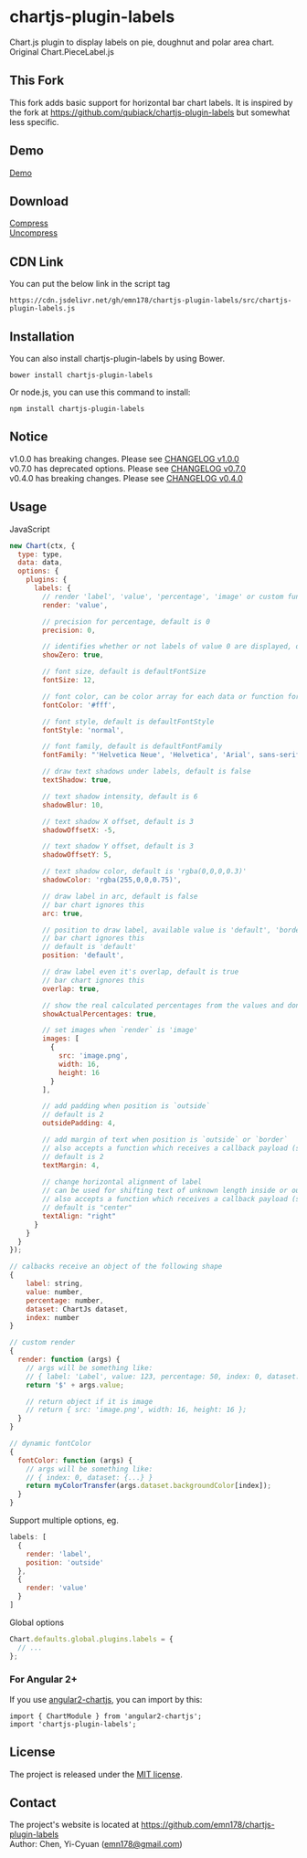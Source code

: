 # chartjs-plugin-labels
Chart.js plugin to display labels on pie, doughnut and polar area chart. Original Chart.PieceLabel.js

## This Fork

This fork adds basic support for horizontal bar chart labels.
It is inspired by the fork at https://github.com/qubiack/chartjs-plugin-labels but somewhat less specific. 

## Demo
[Demo](http://emn178.github.io/chartjs-plugin-labels/samples/demo/)

## Download
[Compress](https://raw.github.com/emn178/chartjs-plugin-labels/master/build/chartjs-plugin-labels.min.js)  
[Uncompress](https://raw.github.com/emn178/chartjs-plugin-labels/master/src/chartjs-plugin-labels.js)

## CDN Link
You can put the below link in the script tag

    https://cdn.jsdelivr.net/gh/emn178/chartjs-plugin-labels/src/chartjs-plugin-labels.js

## Installation
You can also install chartjs-plugin-labels by using Bower.

    bower install chartjs-plugin-labels


Or node.js, you can use this command to install:

    npm install chartjs-plugin-labels

## Notice
v1.0.0 has breaking changes. Please see [CHANGELOG v1.0.0](https://github.com/emn178/chartjs-plugin-labels/blob/master/CHANGELOG.md#v170--2018-08-19)  
v0.7.0 has deprecated options. Please see [CHANGELOG v0.7.0](https://github.com/emn178/chartjs-plugin-labels/blob/master/CHANGELOG.md#v070--2017-08-03)  
v0.4.0 has breaking changes. Please see [CHANGELOG v0.4.0](https://github.com/emn178/chartjs-plugin-labels/blob/master/CHANGELOG.md#v040--2017-05-26)

## Usage
JavaScript
```JavaScript
new Chart(ctx, {
  type: type,
  data: data,
  options: {
    plugins: {
      labels: {
        // render 'label', 'value', 'percentage', 'image' or custom function, default is 'percentage'
        render: 'value',

        // precision for percentage, default is 0
        precision: 0,

        // identifies whether or not labels of value 0 are displayed, default is false
        showZero: true,

        // font size, default is defaultFontSize
        fontSize: 12,

        // font color, can be color array for each data or function for dynamic color, default is defaultFontColor
        fontColor: '#fff',

        // font style, default is defaultFontStyle
        fontStyle: 'normal',

        // font family, default is defaultFontFamily
        fontFamily: "'Helvetica Neue', 'Helvetica', 'Arial', sans-serif",

        // draw text shadows under labels, default is false
        textShadow: true,

        // text shadow intensity, default is 6
        shadowBlur: 10,

        // text shadow X offset, default is 3
        shadowOffsetX: -5,

        // text shadow Y offset, default is 3
        shadowOffsetY: 5,

        // text shadow color, default is 'rgba(0,0,0,0.3)'
        shadowColor: 'rgba(255,0,0,0.75)',

        // draw label in arc, default is false
        // bar chart ignores this
        arc: true,

        // position to draw label, available value is 'default', 'border' and 'outside'
        // bar chart ignores this
        // default is 'default'
        position: 'default',

        // draw label even it's overlap, default is true
        // bar chart ignores this
        overlap: true,

        // show the real calculated percentages from the values and don't apply the additional logic to fit the percentages to 100 in total, default is false
        showActualPercentages: true,

        // set images when `render` is 'image'
        images: [
          {
            src: 'image.png',
            width: 16,
            height: 16
          }
        ],

        // add padding when position is `outside`
        // default is 2
        outsidePadding: 4,

        // add margin of text when position is `outside` or `border`
        // also accepts a function which receives a callback payload (see below)
        // default is 2
        textMargin: 4,
        
        // change horizontal alignment of label
        // can be used for shifting text of unknown length inside or outside a horizontal bar
        // also accepts a function which receives a callback payload (see below)
        // default is "center"
        textAlign: "right"
      }
    }
  }
});

// calbacks receive an object of the following shape
{
    label: string,
    value: number,
    percentage: number,
    dataset: ChartJs dataset,
    index: number
}

// custom render
{
  render: function (args) {
    // args will be something like:
    // { label: 'Label', value: 123, percentage: 50, index: 0, dataset: {...} }
    return '$' + args.value;

    // return object if it is image
    // return { src: 'image.png', width: 16, height: 16 };
  }
}

// dynamic fontColor
{
  fontColor: function (args) {
    // args will be something like:
    // { index: 0, dataset: {...} }
    return myColorTransfer(args.dataset.backgroundColor[index]);
  }
}
```

Support multiple options, eg.

```JavaScript
labels: [
  {
    render: 'label',
    position: 'outside'
  },
  {
    render: 'value'
  }
]
```

Global options

```JavaScript
Chart.defaults.global.plugins.labels = {
  // ...
};
```

### For Angular 2+
If you use [angular2-chartjs](https://github.com/emn178/angular2-chartjs), you can import by this:
```
import { ChartModule } from 'angular2-chartjs';
import 'chartjs-plugin-labels';
```

## License
The project is released under the [MIT license](http://www.opensource.org/licenses/MIT).

## Contact
The project's website is located at https://github.com/emn178/chartjs-plugin-labels  
Author: Chen, Yi-Cyuan (emn178@gmail.com)
